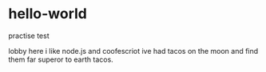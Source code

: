 # hello-world
practise test 


lobby here i like node.js and coofescriot 
ive had tacos on the moon and find them far superor to earth tacos.
